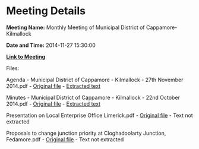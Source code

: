 # Meeting Details

**Meeting Name:** Monthly Meeting of Municipal District of Cappamore-Kilmallock

**Date and Time:** 2014-11-27 15:30:00

**[Link to Meeting](https://www.limerick.ie/council/whats-on/monthly-meeting-municipal-district-cappamore-kilmallock-13)**

Files: 

Agenda - Municipal District of Cappamore - Kilmallock - 27th November 2014.pdf - [Original file](https://www.limerick.ie/sites/default/files/media/documents/2017-07/agenda_-_municipal_district_of_cappamore_-_kilmallock_-_27th_november_2014.pdf) - [Extracted text](./Agenda%20-%20Municipal%20District%20of%20Cappamore%20-%20Kilmallock%20-%2027th%20November%202014.md)

Minutes - Municipal District of Cappamore - Kilmallock - 22nd October 2014.pdf - [Original file](https://www.limerick.ie/sites/default/files/media/documents/2017-07/minutes_-_municipal_district_of_cappamore_-_kilmallock_-_22nd_october_2014.pdf) - [Extracted text](./Minutes%20-%20Municipal%20District%20of%20Cappamore%20-%20Kilmallock%20-%2022nd%20October%202014.md)

Presentation on Local Enterprise Office Limerick.pdf - [Original file](https://www.limerick.ie/sites/default/files/media/documents/2017-07/presentation_on_local_enterprise_office_limerick.pdf) - Text not extracted

Proposals to change junction priority at Cloghadoolarty Junction, Fedamore.pdf - [Original file](https://www.limerick.ie/sites/default/files/media/documents/2017-07/proposals_to_change_junction_priority_at_cloghadoolarty_junction_fedamore.pdf) - Text not extracted

